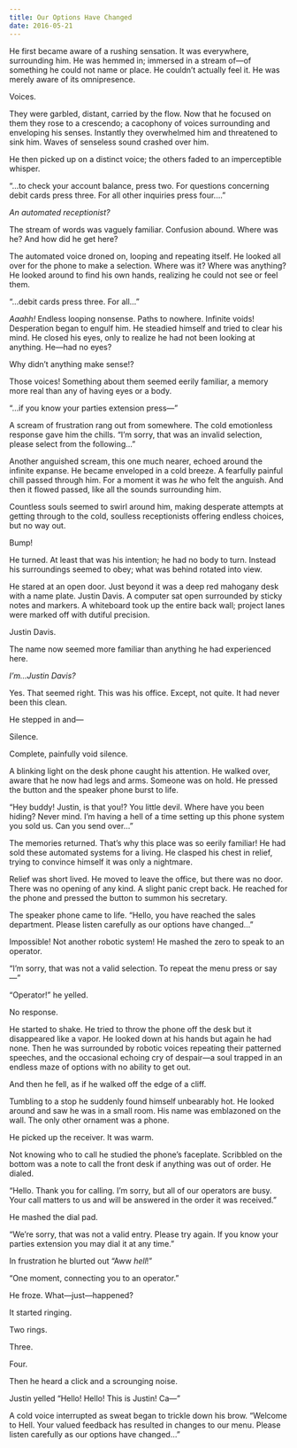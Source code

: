 ```yaml
---
title: Our Options Have Changed
date: 2016-05-21
---
```


He first became aware of a rushing sensation. It was everywhere, surrounding him. He was hemmed in; immersed in a stream of—of something he could not name or place. He couldn’t actually feel it. He was merely aware of its omnipresence. 

Voices. 

They were garbled, distant, carried by the flow. Now that he focused on them they rose to a crescendo; a cacophony of voices surrounding and enveloping his senses. Instantly they overwhelmed him and threatened to sink him. Waves of senseless sound crashed over him. 

He then picked up on a distinct voice; the others faded to an imperceptible whisper. 

“…to check your account balance, press two. For questions concerning debit cards press three. For all other inquiries press four.…”

_An automated receptionist?_

The stream of words was vaguely familiar. Confusion abound. Where was he? And how did he get here?

The automated voice droned on, looping and repeating itself. He looked all over for the phone to make a selection. Where was it? Where was anything? He looked around to find his own hands, realizing he could not see or feel them.

“…debit cards press three. For all…” 

_Aaahh!_ Endless looping nonsense. Paths to nowhere. Infinite voids! Desperation began to engulf him. He steadied himself and tried to clear his mind. He closed his eyes, only to realize he had not been looking at anything. He—had no eyes? 

Why didn’t anything make sense!?

Those voices! Something about them seemed eerily familiar, a memory more real than any of having eyes or a body. 

“…if you know your parties extension press—”

A scream of frustration rang out from somewhere. The cold emotionless response gave him the chills.  “I’m sorry, that was an invalid selection, please select from the following…”

Another anguished scream, this one much nearer, echoed around the infinite expanse. He became enveloped in a cold breeze. A fearfully painful chill passed through him. For a moment it was _he_ who felt the anguish. And then it flowed passed, like all the sounds surrounding him. 

Countless souls seemed to swirl around him, making desperate attempts at getting through to the cold, soulless receptionists offering endless choices, but no way out. 

Bump!

He turned. At least that was his intention; he had no body to turn. Instead his surroundings seemed to obey; what was behind rotated into view. 

He stared at an open door. Just beyond it was a deep red mahogany desk with a name plate. Justin Davis. A computer sat open surrounded by sticky notes and markers. A whiteboard took up the entire back wall; project lanes were marked off with dutiful precision. 

Justin Davis. 

The name now seemed more familiar than anything he had experienced here.

_I’m…Justin Davis?_

Yes. That seemed right. This was his office. Except, not quite. It had never been this clean. 

He stepped in and—

Silence. 

Complete, painfully void silence. 

A blinking light on the desk phone caught his attention. He walked over, aware that he now had legs and arms. Someone was on hold. He pressed the button and the speaker phone burst to life. 

“Hey buddy! Justin, is that you!? You little devil. Where have you been hiding? Never mind. I’m having a hell of a time setting up this phone system you sold us. Can you send over…”

The memories returned. That’s why this place was so eerily familiar! He had sold these automated systems for a living. He clasped his chest in relief, trying to convince himself it was only a nightmare.

Relief was short lived. He moved to leave the office, but there was no door. There was no opening of any kind. A slight panic crept back. He reached for the phone and pressed the button to summon his secretary. 

The speaker phone came to life. “Hello, you have reached the sales department. Please listen carefully as our options have changed…”

Impossible! Not another robotic system! He mashed the zero to speak to an operator. 

“I’m sorry, that was not a valid selection. To repeat the menu press or say—”

“Operator!” he yelled. 

No response. 

He started to shake. He tried to throw the phone off the desk but it disappeared like a vapor. He looked down at his hands but again he had none. Then he was surrounded by robotic voices repeating their patterned speeches, and the occasional echoing cry of despair—a soul trapped in an endless maze of options with no ability to get out. 

And then he fell, as if he walked off the edge of a cliff. 

Tumbling to a stop he suddenly found himself unbearably hot. He looked around and saw he was in a small room. His name was emblazoned on the wall. The only other ornament was a phone.

He picked up the receiver. It was warm. 

Not knowing who to call he studied the phone’s faceplate. Scribbled on the bottom was a note to call the front desk if anything was out of order. He dialed. 

“Hello. Thank you for calling. I’m sorry, but all of our operators are busy. Your call matters to us and will be answered in the order it was received.”

He mashed the dial pad. 

“We’re sorry, that was not a valid entry. Please try again. If you know your parties extension you may dial it at any time.”

In frustration he blurted out “Aww _hell_!”

“One moment, connecting you to an operator.”

He froze. What—just—happened? 

It started ringing. 

Two rings. 

Three. 

Four. 

Then he heard a click and a scrounging noise. 

Justin yelled “Hello! Hello! This is Justin! Ca—”

A cold voice interrupted as sweat began to trickle down his brow. “Welcome to Hell. Your valued feedback has resulted in changes to our menu. Please listen carefully as our options have changed…”
